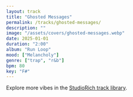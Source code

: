 ```yaml
---
layout: track
title: "Ghosted Messages"
permalink: /tracks/ghosted-messages/
description: ""
image: "/assets/covers/ghosted-messages.webp"
date: 2025-01-01
duration: "2:00"
album: "Run Loop"
mood: ["Melancholy"]
genre: ["trap", "r&b"]
bpm: 80
key: "F#"
---
```


Explore more vibes in the [StudioRich track library](/tracks/).
